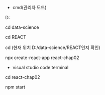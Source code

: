 * cmd(관리자 모드)

D:

cd data-science

cd REACT

cd (현재 위치 D:/data-science/REACT인지 확인)

npx create-react-app react-chap02

* visual studio code terminal

cd react-chap02

npm start